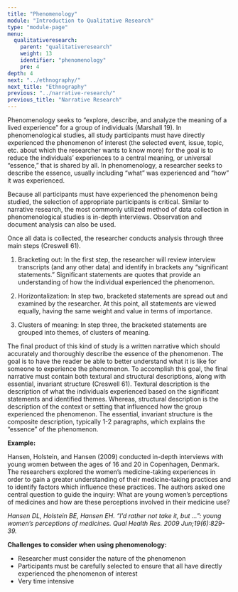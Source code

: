 ```yaml
---
title: "Phenomenology"
module: "Introduction to Qualitative Research"
type: "module-page"
menu:
  qualitativeresearch:
    parent: "qualitativeresearch"
    weight: 13
    identifier: "phenomenology"
    pre: 4
depth: 4
next: "../ethnography/"
next_title: "Ethnography"
previous: "../narrative-research/"
previous_title: "Narrative Research"
---
```


Phenomenology seeks to “explore, describe, and analyze the meaning of a lived experience” for a group of individuals (Marshall 19). In phenomenological studies, all study participants must have directly experienced the phenomenon of interest (the selected event, issue, topic, etc. about which the researcher wants to know more) for the goal is to reduce the individuals’ experiences to a central meaning, or universal “essence,” that is shared by all. In phenomenology, a researcher seeks to describe the essence, usually including “what” was experienced and “how” it was experienced.

Because all participants must have experienced the phenomenon being studied, the selection of appropriate participants is critical. Similar to narrative research, the most commonly utilized method of data collection in phenomenological studies is in-depth interviews. Observation and document analysis can also be used.

Once all data is collected, the researcher conducts analysis through three main steps (Creswell 61).

1. Bracketing out: In the first step, the researcher will review interview transcripts (and any other data) and identify in brackets any “significant statements.” Significant statements are quotes that provide an understanding of how the individual experienced the phenomenon.

2. Horizontalization: In step two, bracketed statements are spread out and examined by the researcher. At this point, all statements are viewed equally, having the same weight and value in terms of importance.

3. Clusters of meaning: In step three, the bracketed statements are grouped into themes, of clusters of meaning.

The final product of this kind of study is a written narrative which should accurately and thoroughly describe the essence of the phenomenon. The goal is to have the reader be able to better understand what it is like for someone to experience the phenomenon. To accomplish this goal, the final narrative must contain both textural and structural descriptions, along with essential, invariant structure (Creswell 61). Textural description is the description of what the individuals experienced based on the significant statements and identified themes. Whereas, structural description is the description of the context or setting that influenced how the group experienced the phenomenon. The essential, invariant structure is the composite description, typically 1-2 paragraphs, which explains the “essence” of the phenomenon.

<div class="card bg-light mb-4">
    <div class="card-body">
        <p><b>Example:</b></p>
        <p>
        Hansen, Holstein, and Hansen (2009) conducted in-depth interviews with young women between the ages of 16 and 20 in Copenhagen, Denmark. The researchers explored the women’s medicine-taking experiences in order to gain a greater understanding of their medicine-taking practices and to identify factors which influence these practices. The authors asked one central question to guide the inquiry: What are young women’s perceptions of medicines and how are these perceptions involved in their medicine use?
        </p>
        <p><i>
        Hansen DL, Holstein BE, Hansen EH. “I’d rather not take it, but ...”: young women’s perceptions of medicines. Qual Health Res. 2009 Jun;19(6):829-39.
        </i></p>
    </div>
</div>

__Challenges to consider when using phenomenology:__

* Researcher must consider the nature of the phenomenon
* Participants must be carefully selected to ensure that all have directly experienced the phenomenon of interest
* Very time intensive

